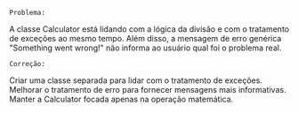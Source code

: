     Problema:
A classe Calculator está lidando com a lógica da divisão e com o tratamento de exceções ao mesmo tempo. Além disso, a mensagem de erro genérica "Something went wrong!" não informa ao usuário qual foi o problema real.

    Correção:
Criar uma classe separada para lidar com o tratamento de exceções.
Melhorar o tratamento de erro para fornecer mensagens mais informativas.
Manter a Calculator focada apenas na operação matemática.